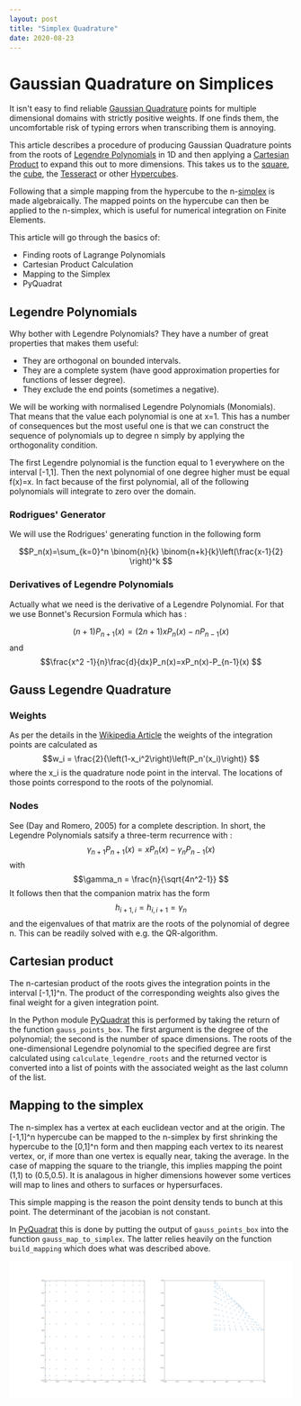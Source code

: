 ```yaml
---
layout: post
title: "Simplex Quadrature"
date: 2020-08-23
---
```


# Gaussian Quadrature on Simplices 

It isn't easy to find reliable [Gaussian Quadrature](https://en.wikipedia.org/wiki/Gaussian_quadrature) points for multiple dimensional domains with strictly positive weights.  If one finds them, the uncomfortable risk of typing errors when transcribing them is annoying. 

This article describes a procedure of producing Gaussian Quadrature points from the roots of [Legendre Polynomials](https://en.wikipedia.org/wiki/Legendre_polynomials) in 1D and then applying a [Cartesian Product](https://en.wikipedia.org/wiki/Cartesian_product) to expand this out to more dimensions. This takes us to the [square](https://en.wikipedia.org/wiki/Square), the [cube](https://en.wikipedia.org/wiki/Cube), the [Tesseract](https://en.wikipedia.org/wiki/Tesseract) or other [Hypercubes](https://en.wikipedia.org/wiki/Hypercube).

Following that a simple mapping from the hypercube to the n-[simplex](https://en.wikipedia.org/wiki/Simplex) is made algebraically.  The mapped points on the hypercube can then be applied to the n-simplex, which is useful for numerical integration on Finite Elements.

This article will go through the basics of:
 - Finding roots of Lagrange Polynomials
 - Cartesian Product Calculation
 - Mapping to the Simplex
 - PyQuadrat
 
## Legendre Polynomials
Why bother with Legendre Polynomials? They have a number of great properties that makes them useful:
  * They are orthogonal on bounded intervals.
  * They are a complete system (have good approximation properties for functions of lesser degree).
  * They exclude the end points (sometimes a negative).
  
We will be working with normalised Legendre Polynomials (Monomials).  That means that the value each polynomial is one at x=1.  This has a number of consequences but the most useful one is that we can construct the sequence of polynomials up to degree n simply by applying the orthogonality condition. 

The first Legendre polynomial is the function equal to 1 everywhere on the interval [-1,1]. Then the next polynomial of one degree higher must be equal f(x)=x.  In fact because of the first polynomial, all of the following polynomials will integrate to zero over the domain. 

### Rodrigues' Generator
We will use the Rodrigues' generating function in the following form

$$P_n(x)=\sum_{k=0}^n \binom{n}{k} \binom{n+k}{k}\left(\frac{x-1}{2} \right)^k
$$


### Derivatives of Legendre Polynomials
Actually what we need is the derivative of a Legendre Polynomial.  For that we use Bonnet's Recursion Formula which has :

$$(n+1)P_{n+1}(x) = (2n+1)xP_n(x)-nP_{n-1}(x)
$$
and 
$$\frac{x^2 -1}{n}\frac{d}{dx}P_n(x)=xP_n(x)-P_{n-1}(x)
$$

## Gauss Legendre Quadrature
### Weights
As per the details in the [Wikipedia Article](https://en.wikipedia.org/wiki/Gaussian_quadrature#Gauss%E2%80%93Legendre_quadrature) the weights of the integration points are calculated as 
$$w_i = \frac{2}{\left(1-x_i^2\right)\left(P_n'(x_i)\right)}
$$
where the x_i is the quadrature node point in the interval. The locations of those points correspond to the roots of the polynomial. 

### Nodes
See (Day and Romero, 2005) for a complete description.  In short, the Legendre Polynomials satsify a three-term recurrence with :
$$\gamma_{n+1}P_{n+1}(x)=xP_n(x)-\gamma_nP_{n-1}(x)
$$
with 
$$\gamma_n = \frac{n}{\sqrt{4n^2-1}}
$$
It follows then that the companion matrix has the form
$$h_{i+1,i}=h_{i,i+1}=\gamma_n 
$$
and the eigenvalues of that matrix are the roots of the polynomial of degree n. This can be readily solved with e.g. the QR-algorithm. 

## Cartesian product
The n-cartesian product of the roots gives the integration points in the interval [-1,1]^n. The product of the corresponding weights also gives the final weight for a given integration point. 

In the Python module [PyQuadrat](https://github.com/marc-git/pyquadrat) this is performed by taking the return of the function `gauss_points_box`.  The first argument is the degree of the polynomial; the second is the number of space dimensions.  The roots of the one-dimensional Legendre polynomial to the specified degree are first calculated using `calculate_legendre_roots` and the returned vector is converted into a list of points with the associated weight as the last column of the list. 

## Mapping to the simplex
The n-simplex has a vertex at each euclidean vector and at the origin.  The [-1,1]^n hypercube can be mapped to the n-simplex by first shrinking the hypercube to the [0,1]^n form and then mapping each vertex to its nearest vertex, or, if more than one vertex is equally near, taking the average.  In the case of mapping the square to the triangle, this implies mapping the point (1,1) to (0.5,0.5).  It is analagous in higher dimensions however some vertices will map to lines and others to surfaces or hypersurfaces. 

This simple mapping is the reason the point density tends to bunch at this point.  The determinant of the jacobian is not constant.

In [PyQuadrat](https://github.com/marc-git/pyquadrat) this is done by putting the output of `gauss_points_box` into the function `gauss_map_to_simplex`.  The latter relies heavily on the function `build_mapping` which does what was described above. 

![Sample](https://github.com/marc-git/pyquadrat/blob/master/gauss_int_12.png)
